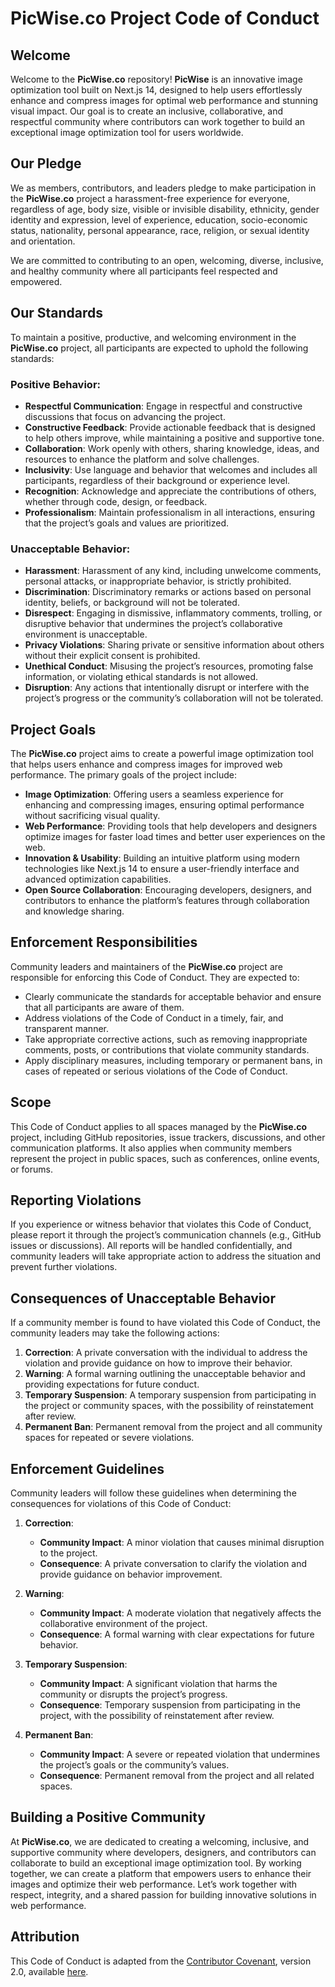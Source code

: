 # PicWise.co Project Code of Conduct

## Welcome

Welcome to the **PicWise.co** repository! **PicWise** is an innovative image optimization tool built on Next.js 14, designed to help users effortlessly enhance and compress images for optimal web performance and stunning visual impact. Our goal is to create an inclusive, collaborative, and respectful community where contributors can work together to build an exceptional image optimization tool for users worldwide.

## Our Pledge

We as members, contributors, and leaders pledge to make participation in the **PicWise.co** project a harassment-free experience for everyone, regardless of age, body size, visible or invisible disability, ethnicity, gender identity and expression, level of experience, education, socio-economic status, nationality, personal appearance, race, religion, or sexual identity and orientation.

We are committed to contributing to an open, welcoming, diverse, inclusive, and healthy community where all participants feel respected and empowered.

## Our Standards

To maintain a positive, productive, and welcoming environment in the **PicWise.co** project, all participants are expected to uphold the following standards:

### Positive Behavior:
- **Respectful Communication**: Engage in respectful and constructive discussions that focus on advancing the project.
- **Constructive Feedback**: Provide actionable feedback that is designed to help others improve, while maintaining a positive and supportive tone.
- **Collaboration**: Work openly with others, sharing knowledge, ideas, and resources to enhance the platform and solve challenges.
- **Inclusivity**: Use language and behavior that welcomes and includes all participants, regardless of their background or experience level.
- **Recognition**: Acknowledge and appreciate the contributions of others, whether through code, design, or feedback.
- **Professionalism**: Maintain professionalism in all interactions, ensuring that the project’s goals and values are prioritized.

### Unacceptable Behavior:
- **Harassment**: Harassment of any kind, including unwelcome comments, personal attacks, or inappropriate behavior, is strictly prohibited.
- **Discrimination**: Discriminatory remarks or actions based on personal identity, beliefs, or background will not be tolerated.
- **Disrespect**: Engaging in dismissive, inflammatory comments, trolling, or disruptive behavior that undermines the project’s collaborative environment is unacceptable.
- **Privacy Violations**: Sharing private or sensitive information about others without their explicit consent is prohibited.
- **Unethical Conduct**: Misusing the project’s resources, promoting false information, or violating ethical standards is not allowed.
- **Disruption**: Any actions that intentionally disrupt or interfere with the project’s progress or the community’s collaboration will not be tolerated.

## Project Goals

The **PicWise.co** project aims to create a powerful image optimization tool that helps users enhance and compress images for improved web performance. The primary goals of the project include:

- **Image Optimization**: Offering users a seamless experience for enhancing and compressing images, ensuring optimal performance without sacrificing visual quality.
- **Web Performance**: Providing tools that help developers and designers optimize images for faster load times and better user experiences on the web.
- **Innovation & Usability**: Building an intuitive platform using modern technologies like Next.js 14 to ensure a user-friendly interface and advanced optimization capabilities.
- **Open Source Collaboration**: Encouraging developers, designers, and contributors to enhance the platform’s features through collaboration and knowledge sharing.

## Enforcement Responsibilities

Community leaders and maintainers of the **PicWise.co** project are responsible for enforcing this Code of Conduct. They are expected to:

- Clearly communicate the standards for acceptable behavior and ensure that all participants are aware of them.
- Address violations of the Code of Conduct in a timely, fair, and transparent manner.
- Take appropriate corrective actions, such as removing inappropriate comments, posts, or contributions that violate community standards.
- Apply disciplinary measures, including temporary or permanent bans, in cases of repeated or serious violations of the Code of Conduct.

## Scope

This Code of Conduct applies to all spaces managed by the **PicWise.co** project, including GitHub repositories, issue trackers, discussions, and other communication platforms. It also applies when community members represent the project in public spaces, such as conferences, online events, or forums.

## Reporting Violations

If you experience or witness behavior that violates this Code of Conduct, please report it through the project’s communication channels (e.g., GitHub issues or discussions). All reports will be handled confidentially, and community leaders will take appropriate action to address the situation and prevent further violations.

## Consequences of Unacceptable Behavior

If a community member is found to have violated this Code of Conduct, the community leaders may take the following actions:

1. **Correction**: A private conversation with the individual to address the violation and provide guidance on how to improve their behavior.
2. **Warning**: A formal warning outlining the unacceptable behavior and providing expectations for future conduct.
3. **Temporary Suspension**: A temporary suspension from participating in the project or community spaces, with the possibility of reinstatement after review.
4. **Permanent Ban**: Permanent removal from the project and all community spaces for repeated or severe violations.

## Enforcement Guidelines

Community leaders will follow these guidelines when determining the consequences for violations of this Code of Conduct:

1. **Correction**:
   - **Community Impact**: A minor violation that causes minimal disruption to the project.
   - **Consequence**: A private conversation to clarify the violation and provide guidance on behavior improvement.

2. **Warning**:
   - **Community Impact**: A moderate violation that negatively affects the collaborative environment of the project.
   - **Consequence**: A formal warning with clear expectations for future behavior.

3. **Temporary Suspension**:
   - **Community Impact**: A significant violation that harms the community or disrupts the project’s progress.
   - **Consequence**: Temporary suspension from participating in the project, with the possibility of reinstatement after review.

4. **Permanent Ban**:
   - **Community Impact**: A severe or repeated violation that undermines the project’s goals or the community’s values.
   - **Consequence**: Permanent removal from the project and all related spaces.

## Building a Positive Community

At **PicWise.co**, we are dedicated to creating a welcoming, inclusive, and supportive community where developers, designers, and contributors can collaborate to build an exceptional image optimization tool. By working together, we can create a platform that empowers users to enhance their images and optimize their web performance. Let’s work together with respect, integrity, and a shared passion for building innovative solutions in web performance.

## Attribution

This Code of Conduct is adapted from the [Contributor Covenant](https://www.contributor-covenant.org), version 2.0, available [here](https://www.contributor-covenant.org/version/2/0/code_of_conduct.html).
